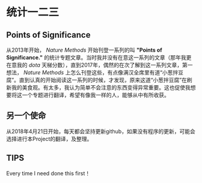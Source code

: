 # 统计一二三

## Points of Significance

从2013年开始， _Nature Methods_ 开始刊登一系列的叫 **"Points of Significance."** 的统计专题文章。当时我并没有在意这一系列的文章（那年我更在意我的 _dota_ 天梯分数），直到2017年，偶然的在次了解到这一系列文章，第一想法， _Nature Methods_ 上怎么刊登这些，有点像满汉全席里有道“小葱拌豆腐”。直到认真的开始阅读这一系列的时候，才发现，原来这道“小葱拌豆腐”在刷新我的美食观。有太多，我认为简单不会注意的东西变得异常重要。这也促使我想要将这一个专题进行翻译，希望有像我一样的人，能够从中有所收获。

## 另一个使命

从2018年4月21日开始，每天都会坚持更新github，如果没有程序的更新，可能会选择进行本Project的翻译，及整理。


## TIPS

Every time I need done this first！
